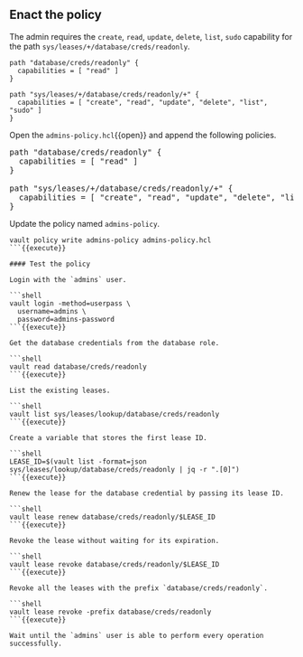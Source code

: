 ## Enact the policy

The admin requires the `create`, `read`, `update`, `delete`, `list`, `sudo`
capability for the path `sys/leases/+/database/creds/readonly`.

```hcl
path "database/creds/readonly" {
  capabilities = [ "read" ]
}

path "sys/leases/+/database/creds/readonly/+" {
  capabilities = [ "create", "read", "update", "delete", "list", "sudo" ]
}
```

Open the `admins-policy.hcl`{{open}} and append the following policies.

<pre class="file" data-filename="admins-policy.hcl" data-target="append">
path "database/creds/readonly" {
  capabilities = [ "read" ]
}

path "sys/leases/+/database/creds/readonly/+" {
  capabilities = [ "create", "read", "update", "delete", "list", "sudo" ]
}
</pre>

Update the policy named `admins-policy`.

```shell
vault policy write admins-policy admins-policy.hcl
```{{execute}}

#### Test the policy

Login with the `admins` user.

```shell
vault login -method=userpass \
  username=admins \
  password=admins-password
```{{execute}}

Get the database credentials from the database role.

```shell
vault read database/creds/readonly
```{{execute}}

List the existing leases.

```shell
vault list sys/leases/lookup/database/creds/readonly
```{{execute}}

Create a variable that stores the first lease ID.

```shell
LEASE_ID=$(vault list -format=json sys/leases/lookup/database/creds/readonly | jq -r ".[0]")
```{{execute}}

Renew the lease for the database credential by passing its lease ID.

```shell
vault lease renew database/creds/readonly/$LEASE_ID
```{{execute}}

Revoke the lease without waiting for its expiration.

```shell
vault lease revoke database/creds/readonly/$LEASE_ID
```{{execute}}

Revoke all the leases with the prefix `database/creds/readonly`.

```shell
vault lease revoke -prefix database/creds/readonly
```{{execute}}

Wait until the `admins` user is able to perform every operation successfully.
